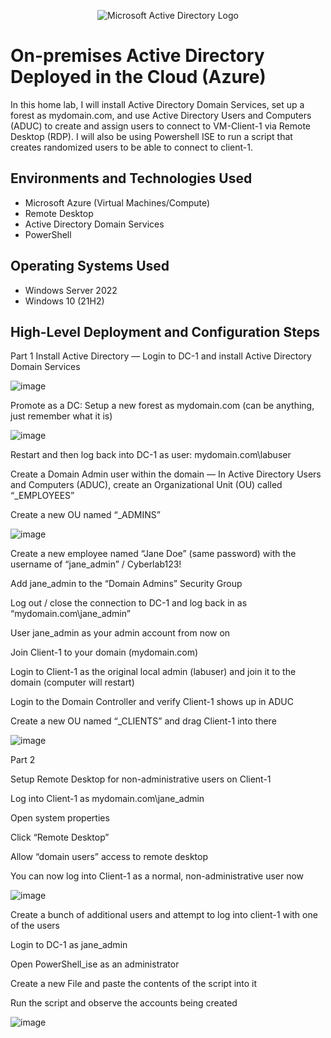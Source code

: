 <p align="center">
<img src="https://i.imgur.com/pU5A58S.png" alt="Microsoft Active Directory Logo"/>
</p>

<h1>On-premises Active Directory Deployed in the Cloud (Azure)</h1>
In this home lab, I will install Active Directory Domain Services, set up a forest as mydomain.com, and use Active Directory Users and Computers (ADUC) to create and assign users to connect to VM-Client-1 via Remote Desktop (RDP). I will also be using Powershell ISE to run a script that creates randomized users to be able to connect to client-1.<br />

<h2>Environments and Technologies Used</h2>

- Microsoft Azure (Virtual Machines/Compute)
- Remote Desktop
- Active Directory Domain Services
- PowerShell

<h2>Operating Systems Used </h2>

- Windows Server 2022
- Windows 10 (21H2)

<h2>High-Level Deployment and Configuration Steps</h2>

Part 1
Install Active Directory
—
Login to DC-1 and install Active Directory Domain Services

 ![image](https://github.com/user-attachments/assets/bfd0079c-3d85-4696-9537-d63fad2596cc)


Promote as a DC: Setup a new forest as mydomain.com (can be anything, just remember what it is)

![image](https://github.com/user-attachments/assets/79352e0e-f5d7-42cd-b4b4-cbfb84ee0230)

Restart and then log back into DC-1 as user: mydomain.com\labuser

Create a Domain Admin user within the domain
—
In Active Directory Users and Computers (ADUC), create an Organizational Unit (OU) called 
“_EMPLOYEES”

Create a new OU named “_ADMINS”

 ![image](https://github.com/user-attachments/assets/d379e361-fbd5-41ce-b3cd-c3f23740291b)


Create a new employee named “Jane Doe” (same password) with the username of “jane_admin” / Cyberlab123!

Add jane_admin to the “Domain Admins” Security Group

Log out / close the connection to DC-1 and log back in as “mydomain.com\jane_admin”

User jane_admin as your admin account from now on


Join Client-1 to your domain (mydomain.com)

Login to Client-1 as the original local admin (labuser) and join it to the domain (computer will restart)

Login to the Domain Controller and verify Client-1 shows up in ADUC

Create a new OU named “_CLIENTS” and drag Client-1 into there

![image](https://github.com/user-attachments/assets/08d3fa62-dace-4b14-9286-f87454232184)
 

Part 2

Setup Remote Desktop for non-administrative users on Client-1

Log into Client-1 as mydomain.com\jane_admin


Open system properties

Click “Remote Desktop”

Allow “domain users” access to remote desktop

You can now log into Client-1 as a normal, non-administrative user now

 ![image](https://github.com/user-attachments/assets/b5796d06-cfbd-4e40-a09e-08034bf7f68b)



Create a bunch of additional users and attempt to log into client-1 with one of the users

Login to DC-1 as jane_admin

Open PowerShell_ise as an administrator

Create a new File and paste the contents of the script into it

Run the script and observe the accounts being created

 ![image](https://github.com/user-attachments/assets/54e8f607-4f7b-407c-84e2-adce0f33bb04)


